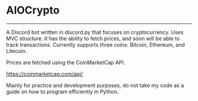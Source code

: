 # AIOCrypto

---

A Discord bot written in discord.py that focuses on cryptocurrency. Uses MVC structure.
It has the ability to fetch prices, and soon will be able to track
transactions. Currently supports three coins: Bitcoin, Ethereum, and Litecoin.

Prices are fetched using the CoinMarketCap API.

https://coinmarketcap.com/api/

Mainly for practice and development purposes, do not take my code as a guide on how to
program efficiently in Python. 
